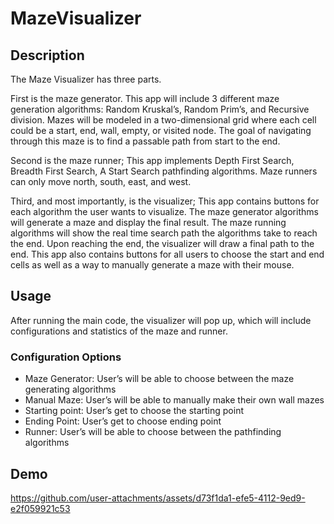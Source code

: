 # MazeVisualizer

## Description
The Maze Visualizer has three parts. 

First is the maze generator. This app will include 3 different maze generation algorithms: Random Kruskal’s, Random Prim’s, and Recursive division. Mazes will be modeled in a two-dimensional grid where each cell could be a start, end, wall, empty, or visited node. The goal of navigating through this maze is to find a passable path from start to the end. 

Second is the maze runner; This app implements Depth First Search, Breadth First Search, A Start Search pathfinding algorithms. Maze runners can only move north, south, east, and west.

Third, and most importantly, is the visualizer; This app contains buttons for each algorithm the user wants to visualize. The maze generator algorithms will generate a maze and display the final result. The maze running algorithms will show the real time search path the algorithms take to reach the end. Upon reaching the end, the visualizer will draw a final path to the end. This app also contains buttons for all users to choose the start and end cells as well as a way to manually generate a maze with their mouse.

## Usage
After running the main code, the visualizer will pop up, which will include configurations and statistics of the maze and runner.

### Configuration Options

* Maze Generator: User’s will be able to choose between the maze generating algorithms
* Manual Maze: User’s will be able to manually make their own wall mazes
* Starting point: User’s get to choose the starting point
* Ending Point: User’s get to choose ending point
* Runner: User’s will be able to choose between the pathfinding algorithms

## Demo
https://github.com/user-attachments/assets/d73f1da1-efe5-4112-9ed9-e2f059921c53

